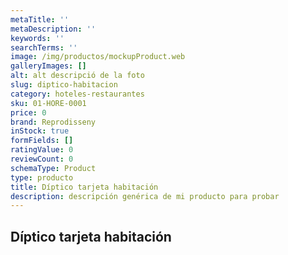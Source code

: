 ```yaml
---
metaTitle: ''
metaDescription: ''
keywords: ''
searchTerms: ''
image: /img/productos/mockupProduct.web
galleryImages: []
alt: alt descripció de la foto
slug: diptico-habitacion
category: hoteles-restaurantes
sku: 01-HORE-0001
price: 0
brand: Reprodisseny
inStock: true
formFields: []
ratingValue: 0
reviewCount: 0
schemaType: Product
type: producto
title: Díptico tarjeta habitación
description: descripción genérica de mi producto para probar
---
```

## Díptico tarjeta habitación

